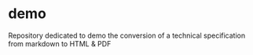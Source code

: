# demo
Repository dedicated to demo the conversion of a technical specification from markdown to HTML &amp; PDF
